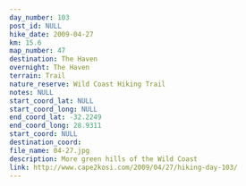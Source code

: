 ```yaml
---
day_number: 103
post_id: NULL
hike_date: 2009-04-27
km: 15.6
map_number: 47
destination: The Haven
overnight: The Haven
terrain: Trail
nature_reserve: Wild Coast Hiking Trail
notes: NULL
start_coord_lat: NULL
start_coord_long: NULL
end_coord_lat: -32.2249
end_coord_long: 28.9311
start_coord: NULL
destination_coord: 
file_name: 04-27.jpg
description: More green hills of the Wild Coast
link: http://www.cape2kosi.com/2009/04/27/hiking-day-103/
---
```

